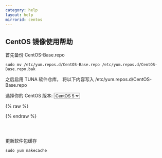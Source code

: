 ```yaml
---
category: help
layout: help
mirrorid: centos
---
```


## CentOS 镜像使用帮助

首先备份 CentOS-Base.repo
```
sudo mv /etc/yum.repos.d/CentOS-Base.repo /etc/yum.repos.d/CentOS-Base.repo.bak
```

之后启用 TUNA 软件仓库， 将以下内容写入 /etc/yum.repos.d/CentOS-Base.repo

<form class="form-inline">
<div class="form-group">
	<label>选择你的 CentOS 版本: </label>
	<select class="form-control release-select" data-template="#repo-template" data-target="#repo-content">
	  <option data-release="5" selected>CentOS 5</option>
	  <option data-release="6">CentOS 6</option>
	  <option data-release="7">CentOS 7</option>
	</select>
</div>
</form>

{% raw %}
<script id="repo-template" type="x-tmpl-markup">
# CentOS-Base.repo
#
# The mirror system uses the connecting IP address of the client and the
# update status of each mirror to pick mirrors that are updated to and
# geographically close to the client.  You should use this for CentOS updates
# unless you are manually picking other mirrors.
#
# If the mirrorlist= does not work for you, as a fall back you can try the
# remarked out baseurl= line instead.
#
#

[base]
name=CentOS-$releasever - Base
baseurl=https://mirrors.tuna.tsinghua.edu.cn/centos/$releasever/os/$basearch/
#mirrorlist=http://mirrorlist.centos.org/?release=$releasever&arch=$basearch&repo=os
gpgcheck=1
gpgkey=https://mirrors.tuna.tsinghua.edu.cn/centos/RPM-GPG-KEY-CentOS-{{release_name}}

#released updates
[updates]
name=CentOS-$releasever - Updates
baseurl=https://mirrors.tuna.tsinghua.edu.cn/centos/$releasever/updates/$basearch/
#mirrorlist=http://mirrorlist.centos.org/?release=$releasever&arch=$basearch&repo=updates
gpgcheck=1
gpgkey=https://mirrors.tuna.tsinghua.edu.cn/centos/RPM-GPG-KEY-CentOS-{{release_name}}

#additional packages that may be useful
[extras]
name=CentOS-$releasever - Extras
baseurl=https://mirrors.tuna.tsinghua.edu.cn/centos/$releasever/extras/$basearch/
#mirrorlist=http://mirrorlist.centos.org/?release=$releasever&arch=$basearch&repo=extras
gpgcheck=1
gpgkey=https://mirrors.tuna.tsinghua.edu.cn/centos/RPM-GPG-KEY-CentOS-{{release_name}}
{{if release_name|equals>5}}
#packages used/produced in the build but not released
[addons]
name=CentOS-$releasever - Addons
baseurl=https://mirrors.tuna.tsinghua.edu.cn/centos/$releasever/addons/$basearch/
#mirrorlist=http://mirrorlist.centos.org/?release=$releasever&arch=$basearch&repo=addons
gpgcheck=1
gpgkey=https://mirrors.tuna.tsinghua.edu.cn/centos/RPM-GPG-KEY-CentOS-{{release_name}}
{{/if}}
#additional packages that extend functionality of existing packages
[centosplus]
name=CentOS-$releasever - Plus
baseurl=https://mirrors.tuna.tsinghua.edu.cn/centos/$releasever/centosplus/$basearch/
#mirrorlist=http://mirrorlist.centos.org/?release=$releasever&arch=$basearch&repo=centosplus
gpgcheck=1
enabled=0
gpgkey=https://mirrors.tuna.tsinghua.edu.cn/centos/RPM-GPG-KEY-CentOS-{{release_name}}
{{if release_name|between>5>6}}
#contrib - packages by Centos Users
[contrib]
name=CentOS-$releasever - Contrib
baseurl=https://mirrors.tuna.tsinghua.edu.cn/centos/$releasever/contrib/$basearch/
#mirrorlist=http://mirrorlist.centos.org/?release=$releasever&arch=$basearch&repo=contrib
gpgcheck=1
enabled=0
gpgkey=https://mirrors.tuna.tsinghua.edu.cn/centos/RPM-GPG-KEY-CentOS-{{release_name}}
{{/if}}
</script>
{% endraw %}

<p></p>

<pre>
<code id="repo-content">
</code>
</pre>

更新软件包缓存
```
sudo yum makecache
```
